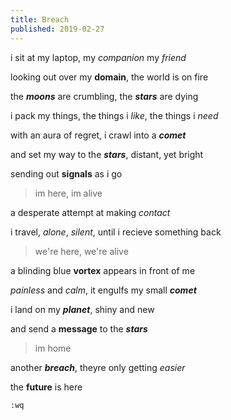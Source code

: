 ```yaml
---
title: Breach
published: 2019-02-27
---
```


i sit at my laptop, my *companion* my *friend*

looking out over my **domain**, the world is on fire

the ***moons*** are crumbling, the ***stars*** are dying

i pack my things, the things i *like*, the things i *need*

with an aura of regret, i crawl into a ***comet***

and set my way to the ***stars***, distant, yet bright

sending out **signals** as i go

> im here, im alive

a desperate attempt at making *contact*

i travel, *alone*, *silent*, until i recieve something back

> we're here, we're alive

a blinding blue **vortex** appears in front of me

*painless* and *calm*, it engulfs my small ***comet***

i land on my ***planet***, shiny and new

and send a **message** to the ***stars***

> im home

another ***breach***, theyre only getting *easier*

the **future** is here

`:wq`
